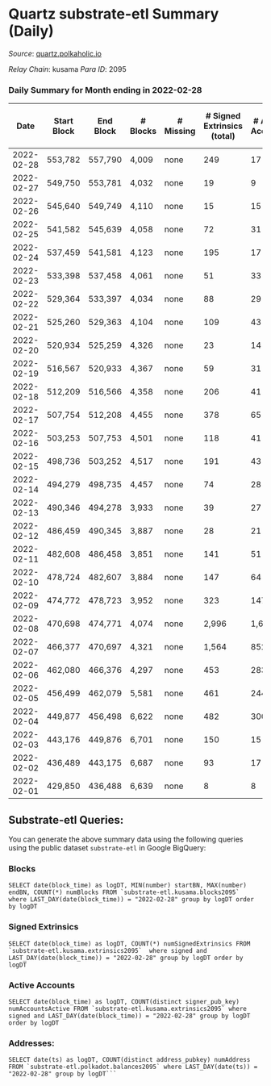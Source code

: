 # Quartz substrate-etl Summary (Daily)

_Source_: [quartz.polkaholic.io](https://quartz.polkaholic.io)

*Relay Chain*: kusama
*Para ID*: 2095



### Daily Summary for Month ending in 2022-02-28


| Date | Start Block | End Block | # Blocks | # Missing | # Signed Extrinsics (total) | # Active Accounts | # Addresses with Balances | # Events | # Transfers | # XCM Transfers In | # XCM Transfers Out |
| ---- | ----------- | --------- | -------- | --------- | --------------------------- | ----------------- | ------------------------- | -------- | ----------- | ------------------ | ------------------- |
| 2022-02-28 | 553,782 | 557,790 | 4,009 | none  | 249 | 17 | 11,332 | 10,028 | 8 ($530.40) |   |   |
| 2022-02-27 | 549,750 | 553,781 | 4,032 | none  | 19 | 9 | 11,326 | 8,825 | 4 ($2,266.69) |   |   |
| 2022-02-26 | 545,640 | 549,749 | 4,110 | none  | 15 | 15 | 11,324 | 8,932 | 3 ($448.10) |   |   |
| 2022-02-25 | 541,582 | 545,639 | 4,058 | none  | 72 | 31 | 11,323 | 9,279 | 14 ($3,043.05) |   |   |
| 2022-02-24 | 537,459 | 541,581 | 4,123 | none  | 195 | 17 | 11,316 | 9,730 | 9 ($694.19) |   |   |
| 2022-02-23 | 533,398 | 537,458 | 4,061 | none  | 51 | 33 | 11,315 | 9,050 | 25 ($5,286.25) |   |   |
| 2022-02-22 | 529,364 | 533,397 | 4,034 | none  | 88 | 29 | 11,308 | 9,337 | 43 ($11,016.33) |   |   |
| 2022-02-21 | 525,260 | 529,363 | 4,104 | none  | 109 | 43 | 11,287 | 9,653 | 26 ($2,107.46) |   |   |
| 2022-02-20 | 520,934 | 525,259 | 4,326 | none  | 23 | 14 | 11,273 | 9,440 | 12 ($1,105.28) |   |   |
| 2022-02-19 | 516,567 | 520,933 | 4,367 | none  | 59 | 31 | 11,267 | 9,719 | 45 ($59,511.72) |   |   |
| 2022-02-18 | 512,209 | 516,566 | 4,358 | none  | 206 | 41 | 11,256 | 10,998 | 13 ($2,387.99) |   |   |
| 2022-02-17 | 507,754 | 512,208 | 4,455 | none  | 378 | 65 | 11,232 | 12,122 | 175 ($98,815.88) |   |   |
| 2022-02-16 | 503,253 | 507,753 | 4,501 | none  | 118 | 41 | 11,092 | 10,447 | 43 ($11,400.64) |   |   |
| 2022-02-15 | 498,736 | 503,252 | 4,517 | none  | 191 | 43 | 11,067 | 10,947 | 75 ($2,252.42) |   |   |
| 2022-02-14 | 494,279 | 498,735 | 4,457 | none  | 74 | 28 | 11,015 | 10,047 | 53 ($9,080.16) |   |   |
| 2022-02-13 | 490,346 | 494,278 | 3,933 | none  | 39 | 27 | 10,988 | 8,691 | 19 ($14,664.46) |   |   |
| 2022-02-12 | 486,459 | 490,345 | 3,887 | none  | 28 | 21 | 10,982 | 8,526 | 13 ($2,781.30) |   |   |
| 2022-02-11 | 482,608 | 486,458 | 3,851 | none  | 141 | 51 | 10,980 | 9,151 | 123 ($6,215.09) |   |   |
| 2022-02-10 | 478,724 | 482,607 | 3,884 | none  | 147 | 64 | 10,910 | 9,274 | 126 ($14,779,130.98) |   |   |
| 2022-02-09 | 474,772 | 478,723 | 3,952 | none  | 323 | 147 | 10,837 | 10,413 | 244 ($24,299.04) |   |   |
| 2022-02-08 | 470,698 | 474,771 | 4,074 | none  | 2,996 | 1,637 | 10,700 | 25,021 | 1,997 ($867,509.24) |   |   |
| 2022-02-07 | 466,377 | 470,697 | 4,321 | none  | 1,564 | 852 | 10,052 | 17,917 | 1,041 ($152,566.17) |   |   |
| 2022-02-06 | 462,080 | 466,376 | 4,297 | none  | 453 | 283 | 9,651 | 11,698 | 241 ($16,848.09) |   |   |
| 2022-02-05 | 456,499 | 462,079 | 5,581 | none  | 461 | 244 | 9,557 | 14,395 | 237 ($8,295.87) |   |   |
| 2022-02-04 | 449,877 | 456,498 | 6,622 | none  | 482 | 300 | 9,498 | 16,679 | 194 ($202,549.45) |   |   |
| 2022-02-03 | 443,176 | 449,876 | 6,701 | none  | 150 | 15 | 9,454 | 15,218 | 139 ($339,836.10) |   |   |
| 2022-02-02 | 436,489 | 443,175 | 6,687 | none  | 93 | 17 | 9,430 | 14,915 | 76 ($2,120,945.59) |   |   |
| 2022-02-01 | 429,850 | 436,488 | 6,639 | none  | 8 | 8 | 9,373 | 14,263 | 2 ($1,230.92) |   |   |

## Substrate-etl Queries:
You can generate the above summary data using the following queries using the public dataset `substrate-etl` in Google BigQuery:


### Blocks
```
SELECT date(block_time) as logDT, MIN(number) startBN, MAX(number) endBN, COUNT(*) numBlocks FROM `substrate-etl.kusama.blocks2095`  where LAST_DAY(date(block_time)) = "2022-02-28" group by logDT order by logDT
```


### Signed Extrinsics
```
SELECT date(block_time) as logDT, COUNT(*) numSignedExtrinsics FROM `substrate-etl.kusama.extrinsics2095`  where signed and LAST_DAY(date(block_time)) = "2022-02-28" group by logDT order by logDT
```


### Active Accounts
```
SELECT date(block_time) as logDT, COUNT(distinct signer_pub_key) numAccountsActive FROM `substrate-etl.kusama.extrinsics2095` where signed and LAST_DAY(date(block_time)) = "2022-02-28" group by logDT order by logDT
```


### Addresses:
```
SELECT date(ts) as logDT, COUNT(distinct address_pubkey) numAddress FROM `substrate-etl.polkadot.balances2095` where LAST_DAY(date(ts)) = "2022-02-28" group by logDT```

